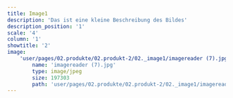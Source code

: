 ```yaml
---
title: Image1
description: 'Das ist eine kleine Beschreibung des Bildes'
description_position: '1'
scale: '4'
column: '1'
showtitle: '2'
image:
    'user/pages/02.produkte/02.produkt-2/02._image1/imagereader (7).jpg':
        name: 'imagereader (7).jpg'
        type: image/jpeg
        size: 197303
        path: 'user/pages/02.produkte/02.produkt-2/02._image1/imagereader (7).jpg'
---
```


